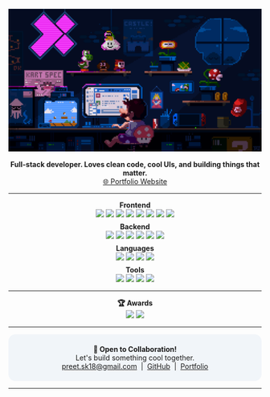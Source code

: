 

<p align="center">
  <img src="https://raw.githubusercontent.com/PreetKot/PreetKot/main/coding.gif" alt="coding banner" width="700"/>
</p>

<p align="center">
  <b>Full-stack developer. Loves clean code, cool UIs, and building things that matter.</b><br/>
  <a href="https://preetkotmirefr.vercel.app/">🌐 Portfolio Website</a>
</p>

---

<div align="center">
  <b>Frontend</b><br/>
  <img src="https://img.shields.io/badge/-React-20232A?logo=react&logoColor=61DAFB&style=for-the-badge"/>
  <img src="https://img.shields.io/badge/-Next.js-000000?logo=nextdotjs&logoColor=white&style=for-the-badge"/>
  <img src="https://img.shields.io/badge/-TypeScript-3178C6?logo=typescript&logoColor=white&style=for-the-badge"/>
  <img src="https://img.shields.io/badge/-JavaScript-F7DF1E?logo=javascript&logoColor=000&style=for-the-badge"/>
  <img src="https://img.shields.io/badge/-Tailwind-06B6D4?logo=tailwind-css&logoColor=white&style=for-the-badge"/>
  <img src="https://img.shields.io/badge/-Bootstrap-7952B3?logo=bootstrap&logoColor=white&style=for-the-badge"/>
  <img src="https://img.shields.io/badge/-HTML5-E34F26?logo=html5&logoColor=white&style=for-the-badge"/>
  <img src="https://img.shields.io/badge/-CSS3-1572B6?logo=css3&logoColor=white&style=for-the-badge"/>
</div>
<div align="center" style="margin-top:0.5em;">
  <b>Backend</b><br/>
  <img src="https://img.shields.io/badge/-Node.js-339933?logo=node.js&logoColor=white&style=for-the-badge"/>
  <img src="https://img.shields.io/badge/-Express-000000?logo=express&logoColor=white&style=for-the-badge"/>
  <img src="https://img.shields.io/badge/-MongoDB-47A248?logo=mongodb&logoColor=white&style=for-the-badge"/>
  <img src="https://img.shields.io/badge/-PostgreSQL-31648F?logo=postgresql&logoColor=white&style=for-the-badge"/>
  <img src="https://img.shields.io/badge/-Prisma-0EA5A0?logo=prisma&logoColor=white&style=for-the-badge"/>
  <img src="https://img.shields.io/badge/-Firebase-FFCA28?logo=firebase&logoColor=black&style=for-the-badge"/>
</div>
<div align="center" style="margin-top:0.5em;">
  <b>Languages</b><br/>
  <img src="https://img.shields.io/badge/-Python-3776AB?logo=python&logoColor=white&style=for-the-badge"/>
  <img src="https://img.shields.io/badge/-C++-00599C?logo=c%2B%2B&logoColor=white&style=for-the-badge"/>
  <img src="https://img.shields.io/badge/-C-000000?logo=c&logoColor=white&style=for-the-badge"/>
  <img src="https://img.shields.io/badge/-SQL-4479A1?logo=sqlite&logoColor=white&style=for-the-badge"/>
</div>
<div align="center" style="margin-top:0.5em;">
  <b>Tools</b><br/>
  <img src="https://img.shields.io/badge/-Power%20BI-F2C811?logo=powerbi&logoColor=black&style=for-the-badge"/>
  <img src="https://img.shields.io/badge/-Excel-217346?logo=microsoft-excel&logoColor=white&style=for-the-badge"/>
  <img src="https://img.shields.io/badge/-Docker-2496ED?logo=docker&logoColor=white&style=for-the-badge"/>
  <img src="https://img.shields.io/badge/-Git-F05032?logo=git&logoColor=white&style=for-the-badge"/>
</div>

---

<p align="center">
  <b>🏆 Awards</b><br/>
  <img src="https://img.shields.io/badge/2nd%20Runner--up--Abhivyakti-blueviolet?style=flat-square"/>
  <img src="https://img.shields.io/badge/Odoo%20Hackathon%20Finalist-FFD700?style=flat-square"/>
</p>

---

<p align="center" style="background:#f1f5f9;padding:1.5em 0;border-radius:1em;">
  <b>🤝 Open to Collaboration!</b><br/>
  <span>Let's build something cool together.<br/>
  <a href="mailto:preet.sk18@gmail.com">preet.sk18@gmail.com</a> &nbsp;|&nbsp; <a href="https://github.com/PreetKot">GitHub</a> &nbsp;|&nbsp; <a href="https://preetkotmirefr.vercel.app/">Portfolio</a>
  </span>
</p>

---

<!-- Profile README: end -->
